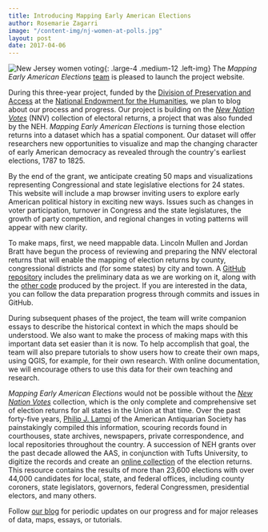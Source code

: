 ```yaml
---
title: Introducing Mapping Early American Elections
author: Rosemarie Zagarri
image: "/content-img/nj-women-at-polls.jpg"
layout: post
date: 2017-04-06
---
```


![New Jersey women voting]({{site.url}}/content-img/nj-women-at-polls.jpg){: .large-4 .medium-12 .left-img} The *Mapping Early American Elections* [team]({{site.url}}/about/) is pleased to launch the project website.

During this three-year project, funded by the [Division of Preservation and Access](https://www.neh.gov/divisions/preservation) at the [National Endowment for the Humanities](http://neh.gov), we plan to blog about our process and progress. Our project is building on the *[New Nation Votes](http://elections.lib.tufts.edu/)* (NNV) collection of electoral returns, a project that was also funded by the NEH. *Mapping Early American Elections* is turning those election returns into a dataset which has a spatial component. Our dataset will offer researchers new opportunities to visualize and map the changing character of early American democracy as revealed through the country's earliest elections, 1787 to 1825.  

By the end of the grant, we anticipate creating 50 maps and visualizations representing Congressional and state legislative elections for 24 states. This website will include a map browser inviting users to explore early American political history in exciting new ways. Issues such as changes in voter participation, turnover in Congress and the state legislatures, the growth of party competition, and regional changes in voting patterns will appear with new clarity.

To make maps, first, we need mappable data. Lincoln Mullen and Jordan Bratt have begun the process of reviewing and preparing the NNV electoral returns that will enable the mapping of election returns by county, congressional districts and (for some states) by city and town. A [GitHub repository](https://github.com/mapping-elections/elections-data) includes the preliminary data as we are working on it, along with the [other code](https://github.com/mapping-elections/) produced by the project. If you are interested in the data, you can follow the data preparation progress through commits and issues in GitHub.

During subsequent phases of the project, the team will write companion essays to describe the historical context in which the maps should be understood. We also want to make the process of making maps with this important data set easier than it is now. To help accomplish that goal, the team will also prepare tutorials to show users how to create their own maps, using QGIS, for example, for their own research. With online documentation, we will encourage others to use this data for their own teaching and research.

*Mapping Early American Elections* would not be possible without the *[New Nation Votes](http://elections.lib.tufts.edu/)* collection, which is the only complete and comprehensive set of election returns for all states in the Union at that time. Over the past forty-five years, [Philip J. Lampi](http://www.neh.gov/humanities/2008/januaryfebruary/feature/the-orphan-scholar) of the American Antiquarian Society has painstakingly compiled this information, scouring records found in courthouses, state archives, newspapers, private correspondence, and local repositories throughout the country. A succession of NEH grants over the past decade allowed the AAS, in conjunction with Tufts University, to digitize the records and create an [online collection](http://elections.lib.tufts.edu/) of the election returns. This resource contains the results of more than 23,600 elections with over 44,000 candidates for local, state, and federal offices, including county coroners, state legislators, governors, federal Congressmen, presidential electors, and many others.

Follow [our blog]({{site.url}}/blog/) for periodic updates on our progress and for major releases of data, maps, essays, or tutorials.

